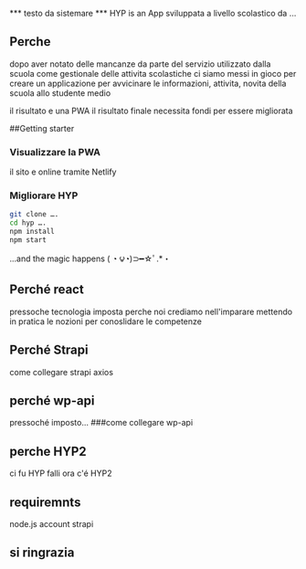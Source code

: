 *** testo da sistemare ***
HYP is an App sviluppata a livello scolastico da …

## Perche
dopo aver notato delle mancanze da parte del servizio utilizzato dalla scuola come gestionale delle attivita scolastiche ci siamo messi in gioco per creare un applicazione per avvicinare le informazioni, attivita, novita della scuola allo studente medio 

il risultato e una PWA
il risultato finale necessita fondi per essere migliorata

##Getting starter
### Visualizzare la PWA
il sito e online tramite Netlify

### Migliorare HYP

```sh
git clone …. 
cd hyp …. 
npm install
npm start
```
...and the magic happens ( ◔ ౪◔)⊃━☆ﾟ.*・

## Perché react
pressoche tecnologia imposta 
perche noi crediamo nell'imparare mettendo in pratica le nozioni 
per conoslidare le competenze
    
## Perché Strapi
come collegare strapi
axios

## perché wp-api
pressoché imposto...
###come collegare wp-api

## perche HYP2
ci fu HYP
falli
ora c'é HYP2

## requiremnts
node.js
account strapi 

## si ringrazia

